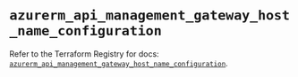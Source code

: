 # `azurerm_api_management_gateway_host_name_configuration`

Refer to the Terraform Registry for docs: [`azurerm_api_management_gateway_host_name_configuration`](https://registry.terraform.io/providers/hashicorp/azurerm/4.20.0/docs/resources/api_management_gateway_host_name_configuration).
